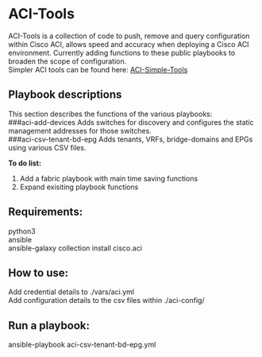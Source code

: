 # ACI-Tools  
ACI-Tools is a collection of code to push, remove and query configuration within Cisco ACI, allows speed and accuracy when deploying a Cisco ACI environment. Currently adding functions to these public playbooks to broaden the scope of configuration.  
Simpler ACI tools can be found here: [ACI-Simple-Tools](https://github.com/Timothy-Lloyd/aci-simple-tools "aci-simple-tools")  

## Playbook descriptions
This section describes the functions of the various playbooks:  
###aci-add-devices
Adds switches for discovery and configures the static management addresses for those switches.  
###aci-csv-tenant-bd-epg
Adds tenants, VRFs, bridge-domains and EPGs using various CSV files.  

**To do list:**  
1. Add a fabric playbook with main time saving functions
2. Expand exisiting playbook functions

## Requirements:
python3  
ansible  
ansible-galaxy collection install cisco.aci  

## How to use:
Add credential details to ./vars/aci.yml  
Add configuration details to the csv files within ./aci-config/  

## Run a playbook:
ansible-playbook aci-csv-tenant-bd-epg.yml  
